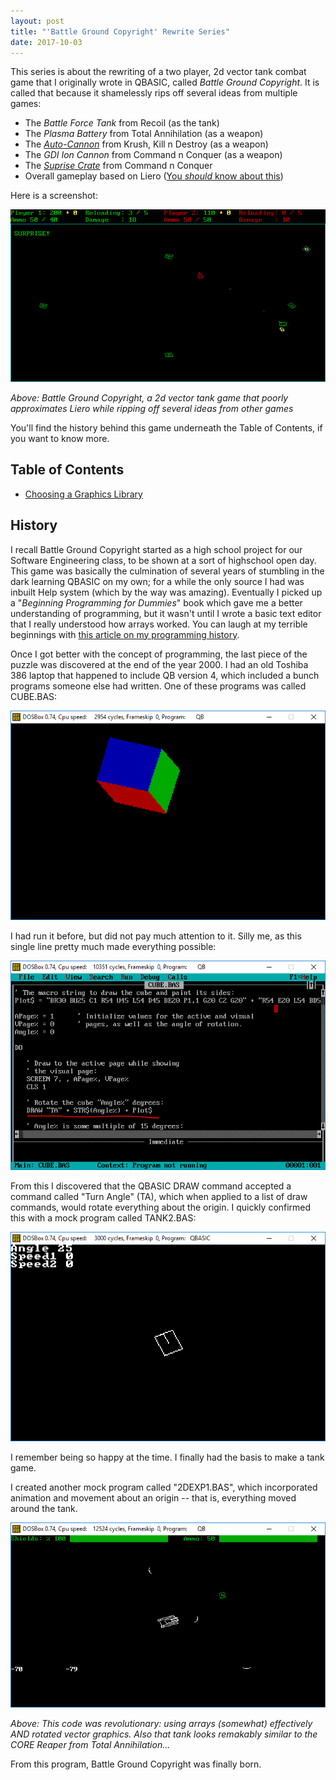 ```yaml
---
layout: post
title: "'Battle Ground Copyright' Rewrite Series"
date: 2017-10-03
---
```


This series is about the rewriting of a two player, 2d vector tank combat game that I originally wrote in QBASIC, called _Battle Ground Copyright_. It is called that because it shamelessly rips off several ideas from multiple games:
- The _Battle Force Tank_ from Recoil (as the tank)
- The _Plasma Battery_ from Total Annihilation (as a weapon)
- The [_Auto-Cannon_](http://kknd-the-krush-kill-n-destroy.wikia.com/wiki/Autocannon_Tank) from Krush, Kill n Destroy (as a weapon)
- The _GDI Ion Cannon_ from Command n Conquer (as a weapon)
- The [_Suprise Crate_](http://cnc.wikia.com/wiki/Crate_%28Red_Alert_1%29) from Command n Conquer
- Overall gameplay based on Liero ([You *should* know about this](http://www.liero.be/))

Here is a screenshot:

![Battle Ground Copyright, a 2d vector tank game that poorly approximates Liero while ripping off several ideas from other games](/assets/bgc/bgc_001.png)

*Above: Battle Ground Copyright, a 2d vector tank game that poorly approximates Liero while ripping off several ideas from other games*

You'll find the history behind this game underneath the Table of Contents, if you want to know more.

## Table of Contents

- [Choosing a Graphics Library](/blog/2017/11/28/bgc-graphics-library)


## History

I recall Battle Ground Copyright started as a high school project for our Software Engineering class, to be shown at a sort of highschool open day. This game was basically the culmination of several years of stumbling in the dark learning QBASIC on my own; for a while the only source I had was inbuilt Help system (which by the way was amazing). Eventually I picked up a "_Beginning Programming for Dummies_" book which gave me a better understanding of programming, but it wasn't until I wrote a basic text editor that I really understood how arrays worked. You can laugh at my terrible beginnings with [this article on my programming history](/blog/2017/10/23/my-programming-history).

Once I got better with the concept of programming, the last piece of the puzzle was discovered at the end of the year 2000. I had an old Toshiba 386 laptop that happened to include QB version 4, which included a bunch programs someone else had written. One of these programs was called CUBE.BAS:

![A rotating RGB cube](/assets/learning/cube2.PNG)

I had run it before, but did not pay much attention to it. Silly me, as this single line pretty much made everything possible:

![Rotating RGB cube source code](/assets/learning/cube1.PNG)

From this I discovered that the QBASIC DRAW command accepted a command called "Turn Angle" (TA), which when applied to a list of draw commands, would rotate everything about the origin. I quickly confirmed this with a mock program called TANK2.BAS:

![Mock program to demonstrate TA command](/assets/learning/tank2a.PNG)

I remember being so happy at the time. I finally had the basis to make a tank game.

I created another mock program called "2DEXP1.BAS", which incorporated animation and movement about an origin -- that is, everything moved around the tank.

![A series of "RADAR dishes" all with different turning speeds](/assets/learning/2dexp1a.PNG)

*Above: This code was revolutionary: using arrays (somewhat) effectively AND rotated vector graphics. Also that tank looks remakably similar to the CORE Reaper from Total Annihilation...*

From this program, Battle Ground Copyright was finally born.
